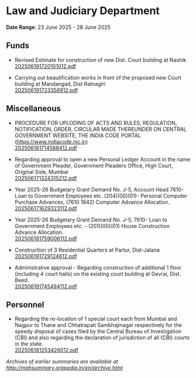 # Law and Judiciary Department

**Date Range**: 23 June 2025 - 28 June 2025


## Funds
- Revised Estimate for construction of new Dist. Court building at Nashik\
  [202506191720101012.pdf](https://gr.maharashtra.gov.in/Site/Upload/Government%20Resolutions/English/202506191720101012.pdf)

- Carrying out beautification works in front of the proposed new Court building at Mandangad, Dist Ratnagiri\
  [202506191723356912.pdf](https://gr.maharashtra.gov.in/Site/Upload/Government%20Resolutions/English/202506191723356912.pdf)

## Miscellaneous
- PROCEDURE FOR UPLODING OF ACTS AND RULES, REGULATION, NOTIFICATION, ORDER, CIRCULAR MADE THEREUNDER ON CENTRAL GOVERNMENT WEBSITE, THE INDIA CODE PORTAL (https://www.indiacode.nic.in)\
  [202506161714588412.pdf](https://gr.maharashtra.gov.in/Site/Upload/Government%20Resolutions/English/202506161714588412.pdf)

- Regarding approval to open a new Personal Ledger Account in the name of Government Pleader, Government Pleaders Office, High Court, Original Side, Mumbai\
  [202506171324315212.pdf](https://gr.maharashtra.gov.in/Site/Upload/Government%20Resolutions/English/202506171324315212.pdf)

- Year 2025-26 Budgetary Grant Demand No. J-5, Account Head 7610- Loan to Government Employees etc. (204)(00)(01)- Personal Computer Purchase Advances, (7610 1842) Computer Advance Allocation.\
  [202506171629323112.pdf](https://gr.maharashtra.gov.in/Site/Upload/Government%20Resolutions/English/202506171629323112.pdf)

- Year 2025-26 Budgetary Grant Demand No. J-5, 7610- Loan to Government Employees etc. - (201)(00)(01) House Construction Advance Allocation.\
  [202506181759006112.pdf](https://gr.maharashtra.gov.in/Site/Upload/Government%20Resolutions/English/202506181759006112.pdf)

- Construction of 3 Residential Quarters at Partur, Dist-Jalana\
  [202506191729124612.pdf](https://gr.maharashtra.gov.in/Site/Upload/Government%20Resolutions/English/202506191729124612.pdf)

- Administrative approval - Regarding construction of additional 1 floor (including 4 court halls) on the existing court building at Gevrai, Dist. Beed.\
  [202506191745494112.pdf](https://gr.maharashtra.gov.in/Site/Upload/Government%20Resolutions/English/202506191745494112.pdf)

## Personnel
- Regarding the re-location of 1 special court each from Mumbai and Nagpur to Thane and Chhatrapati Sambhajinagar respectively for the speedy disposal of cases filed by the Central Bureau of Investigation (CBI) and also regarding the declaration of jurisdiction of all (CBI) courts in the state.\
  [202506181253426012.pdf](https://gr.maharashtra.gov.in/Site/Upload/Government%20Resolutions/English/202506181253426012.pdf)


*Archives of earlier summaries are available at http://mahsummary.orgpedia.in/en/archive.html*